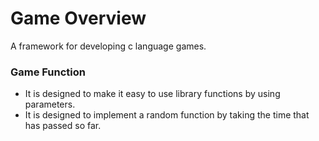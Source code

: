 # Game Overview
A framework for developing c language games.

### Game Function
- It is designed to make it easy to use library functions by using parameters.
- It is designed to implement a random function by taking the time that has passed so far.
